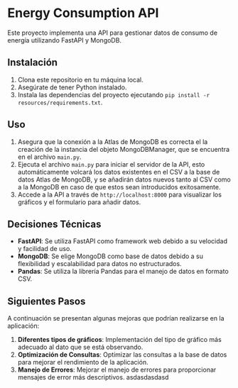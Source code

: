 # Energy Consumption API

Este proyecto implementa una API para gestionar datos de consumo de energía utilizando FastAPI y MongoDB.

## Instalación

1. Clona este repositorio en tu máquina local.
2. Asegúrate de tener Python instalado.
3. Instala las dependencias del proyecto ejecutando `pip install -r resources/requirements.txt`.

## Uso

1. Asegura que la conexión a la Atlas de MongoDB es correcta el la creación de la instancia del objeto MongoDBManager, que se encuentra en el archivo `main.py`.
2. Ejecuta el archivo `main.py` para iniciar el servidor de la API, esto automáticamente volcará los datos existentes en el CSV a la base de datos Atlas de MongoDB, y se añadirán datos nuevos tanto al CSV como a la MongoDB en caso de que estos sean introducidos exitosamente.
3. Accede a la API a través de `http://localhost:8000` para visualizar los gráficos y el formulario para añadir datos.

## Decisiones Técnicas

- **FastAPI**: Se utiliza FastAPI como framework web debido a su velocidad y facilidad de uso.
- **MongoDB**: Se elige MongoDB como base de datos debido a su flexibilidad y escalabilidad para datos no estructurados.
- **Pandas**: Se utiliza la librería Pandas para el manejo de datos en formato CSV.

## Siguientes Pasos

A continuación se presentan algunas mejoras que podrían realizarse en la aplicación:

1. **Diferentes tipos de gráficos**: Implementación del tipo de gráfico más adecuado al dato que se está observando.
2. **Optimización de Consultas**: Optimizar las consultas a la base de datos para mejorar el rendimiento de la aplicación.
3. **Manejo de Errores**: Mejorar el manejo de errores para proporcionar mensajes de error más descriptivos.
asdasdasdasd